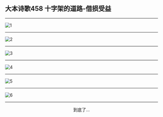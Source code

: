 
## 大本诗歌458 十字架的道路-借损受益
        
<div id="aplayer0"></div>

---

<img alt="1" data-original="/data/d0457/1.png">

---

<img alt="2" data-original="/data/d0457/2.png">

---

<img alt="3" data-original="/data/d0457/3.png">

---

<img alt="4" data-original="/data/d0457/4.png">

---

<img alt="5" data-original="/data/d0457/5.png">

---

<img alt="6" data-original="/data/d0457/6.png">

---

<p style="text-align: center">到底了...</p>

<script src="/js/dist-view.js"></script>

<script>
MAIN.id = 'd0457';
        
const ap0 = new APlayer({
    container: document.getElementById('aplayer0'),
    volume: 1,
    loop: 'none',
    preload: 'none',
    audio: [{
        name: '大本诗歌458.mp3',
        artist: '大本诗歌',
        url: 'https://res.wx.qq.com/voice/getvoice?mediaid=MzI0NTk3MDM5M18yMjQ3NDkzMTcz',
        cover: '/favicon'
    }]
});
</script>
